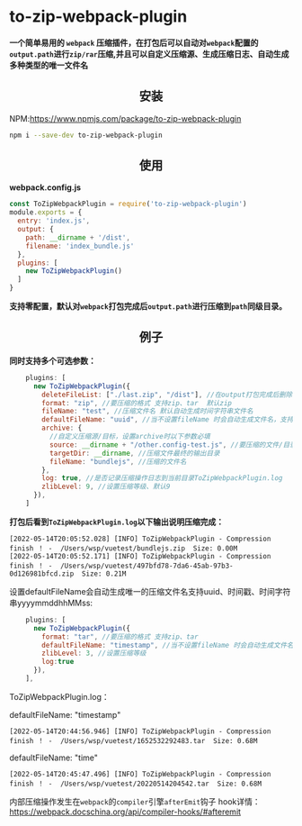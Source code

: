 # to-zip-webpack-plugin
**一个简单易用的 `webpack` 压缩插件，在打包后可以自动对`webpack`配置的`output.path`进行`zip/rar`压缩,并且可以自定义压缩源、生成压缩日志、自动生成多种类型的唯一文件名**

<h2 align="center">安装</h2>

NPM:https://www.npmjs.com/package/to-zip-webpack-plugin


```bash
npm i --save-dev to-zip-webpack-plugin
```

<h2 align="center">使用</h2>

**webpack.config.js**
```js
const ToZipWebpackPlugin = require('to-zip-webpack-plugin')
module.exports = {
  entry: 'index.js',
  output: {
    path: __dirname + '/dist',
    filename: 'index_bundle.js'
  },
  plugins: [
    new ToZipWebpackPlugin()
  ]
}
```
**支持零配置，默认对`webpack`打包完成后`output.path`进行压缩到`path`同级目录。**

<h2 align="center">例子</h2>

**同时支持多个可选参数：**


```js
    plugins: [
      new ToZipWebpackPlugin({
        deleteFileList: ["./last.zip", "/dist"], //在output打包完成后删除deleteFileList中的文件夹或目录
        format: "zip", //要压缩的格式 支持zip、tar  默认zip
        fileName: "test", //压缩文件名 默认自动生成时间字符串文件名
        defaultFileName: "uuid", //当不设置fileName 时会自动生成文件名，支持uuid  timestamp time
        archive: {
          //自定义压缩源/目标，设置archive时以下参数必填
          source: __dirname + "/other.config-test.js", //要压缩的文件/目录的路径
          targetDir: __dirname, //压缩文件最终的输出目录
          fileName: "bundlejs", //压缩的文件名
        },
        log: true, //是否记录压缩操作日志到当前目录ToZipWebpackPlugin.log
        zlibLevel: 9, //设置压缩等级、默认9
      }),
    ]
```
**打包后看到`ToZipWebpackPlugin.log`以下输出说明压缩完成：**

```log
[2022-05-14T20:05:52.028] [INFO] ToZipWebpackPlugin - Compression finish ！ -  /Users/wsp/vuetest/bundlejs.zip  Size: 0.00M
[2022-05-14T20:05:52.171] [INFO] ToZipWebpackPlugin - Compression finish ！ -  /Users/wsp/vuetest/497bfd78-7da6-45ab-97b3-0d126981bfcd.zip  Size: 0.21M
```

设置defaultFileName会自动生成唯一的压缩文件名支持uuid、时间戳、时间字符串yyyymmddhhMMss:


```js
    plugins: [
      new ToZipWebpackPlugin({
        format: "tar", //要压缩的格式 支持zip、tar
        defaultFileName: "timestamp", //当不设置fileName 时会自动生成文件名，支持uuid  timestamp time
        zlibLevel: 3, //设置压缩等级
        log:true
      }),
    ],
```


ToZipWebpackPlugin.log：

defaultFileName: "timestamp"


```
[2022-05-14T20:44:56.946] [INFO] ToZipWebpackPlugin - Compression finish ！ -  /Users/wsp/vuetest/1652532292483.tar  Size: 0.68M
```

defaultFileName: "time"


```
[2022-05-14T20:45:47.496] [INFO] ToZipWebpackPlugin - Compression finish ！ -  /Users/wsp/vuetest/20220514204542.tar  Size: 0.68M
```


内部压缩操作发生在`webpack`的`compiler`引擎`afterEmit`钩子
hook详情：https://webpack.docschina.org/api/compiler-hooks/#afteremit
